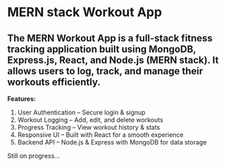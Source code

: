 # MERN stack Workout App

## The MERN Workout App is a full-stack fitness tracking application built using MongoDB, Express.js, React, and Node.js (MERN stack). It allows users to log, track, and manage their workouts efficiently.

**Features:**

1. User Authentication – Secure login & signup
2. Workout Logging – Add, edit, and delete workouts
3. Progress Tracking – View workout history & stats
4. Responsive UI – Built with React for a smooth experience
5. Backend API – Node.js & Express with MongoDB for data storage

Still on progress...